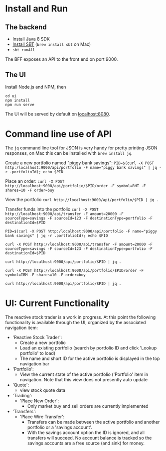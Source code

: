 # Install and Run

## The backend
- Install Java 8 SDK
- [Install SBT](https://www.scala-sbt.org/1.x/docs/Setup.html) (`brew install sbt` on Mac)
- `sbt runAll`

The BFF exposes an API to the front end on port 9000. 

## The UI
Install Node.js and NPM, then 
```shell
cd ui
npm install
npm run serve
```

The UI will be served by default on [localhost:8080](http://localhost:8080).

# Command line use of API

The `jq` command line tool for JSON is very handy for pretty printing JSON responses, on Mac this can be installed with `brew install jq`.

Create a new portfolio named "piggy bank savings":
`PID=$(curl -X POST http:/localhost:9000/api/portfolio -F name="piggy bank savings" | jq -r .portfolioId); echo $PID`

Place an order:
`curl -X POST http://localhost:9000/api/portfolio/$PID/order -F symbol=RHT -F shares=10 -F order=buy`

View the portfolio
`curl http://localhost:9000/api/portfolio/$PID | jq .`

Transfer funds into the portfolio
`curl -X POST http://localhost:9000/api/transfer -F amount=20000 -F sourceType=savings -F sourceId=123 -F destinationType=portfolio -F destinationId=$PID`

```
PID=$(curl -X POST http:/localhost:9000/api/portfolio -F name="piggy bank savings" | jq -r .portfolioId); echo $PID

curl -X POST http://localhost:9000/api/transfer -F amount=20000 -F sourceType=savings -F sourceId=123 -F destinationType=portfolio -F destinationId=$PID

curl http://localhost:9000/api/portfolio/$PID | jq .

curl -X POST http://localhost:9000/api/portfolio/$PID/order -F symbol=IBM -F shares=10 -F order=buy

curl http://localhost:9000/api/portfolio/$PID | jq .
```

# UI: Current Functionality

The reactive stock trader is a work in progress. At this point the following functionality is available through the UI, organized by the associated navigation item:
- 'Reactive Stock Trader':
  * Create a new portfolio
  * Load an existing portfolio (search by portfolio ID and click 'Lookup portfolio' to load)
  * The name and short ID for the active portfolio is displayed in the top navigation bar
- 'Portfolio':
  * View the current state of the active portfolio ('Portfolio' item in navigation. Note that this view does not presently auto update
- 'Quote':
  * view stock quote data
- 'Trading':
  * 'Place New Order':
    - Only market buy and sell orders are currently implemented
- 'Transfers':
  * 'Place Wire Transfer':
    - Transfers can be made between the active portfolio and another portfolio or a 'savings account'.
    - With the savings account option the ID is ignored, and all transfers will succeed. No account balance is tracked so the savings accounts are a free source (and sink) for money.